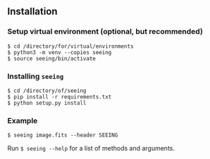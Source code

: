## Installation

### Setup virtual environment (optional, but recommended)
<pre><code>$ cd /directory/for/virtual/environments
$ python3 -m venv --copies seeing
$ source seeing/bin/activate</code></pre>

### Installing `seeing`
<pre><code>$ cd /directory/of/seeing
$ pip install -r requirements.txt
$ python setup.py install</code></pre>

### Example

<pre><code>$ seeing image.fits --header SEEING</code></pre>

Run `$ seeing --help` for a list of methods and arguments.
